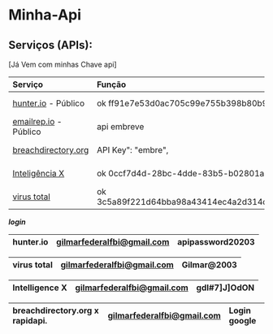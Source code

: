 # Minha-Api


## Serviços (APIs):

\[Já Vem com minhas Chave api\]

| Serviço | Função | Estado |
| :--- | :--- | :--- |
| [hunter.io](https://hunter.io/) - Público | ok ff91e7e53d0ac705c99e755b398b80b9b17b75d5 | :white\_check\_mark: :key: |
| [emailrep.io](https://emailrep.io/) - Público | api embreve | :white\_check\_mark: :key: |
| [breachdirectory.org](https://breachdirectory.org/)  | API Key": "embre", | :white\_check\_mark: :key: |
| [Inteligência X](https://intelx.io/)| ok 0ccf7d4d-28bc-4dde-83b5-b02801a631d2 | :white\_check\_mark: :key: |
| [virus total](https://www.virustotal.com/)| ok 3c5a89f221d64bba98a43414ec4a2d314d7b3450c9bd0874e7fd9d96333652 | :white\_check\_mark: :key: |








***login***


| hunter.io | gilmarfederalfbi@gmail.com | apipassword20203 |
| :--- | :--- | :--- | 

| virus total | gilmarfederalfbi@gmail.com | Gilmar@2003 | 
| :--- | :--- | :--- | 

| Intelligence X | gilmarfederalfbi@gmail.com | gdI#7]J]OdON | 
| :--- | :--- | :--- | 

| breachdirectory.org x rapidapi. | gilmarfederalfbi@gmail.com | Login google | 
| :--- | :--- | :--- | 
